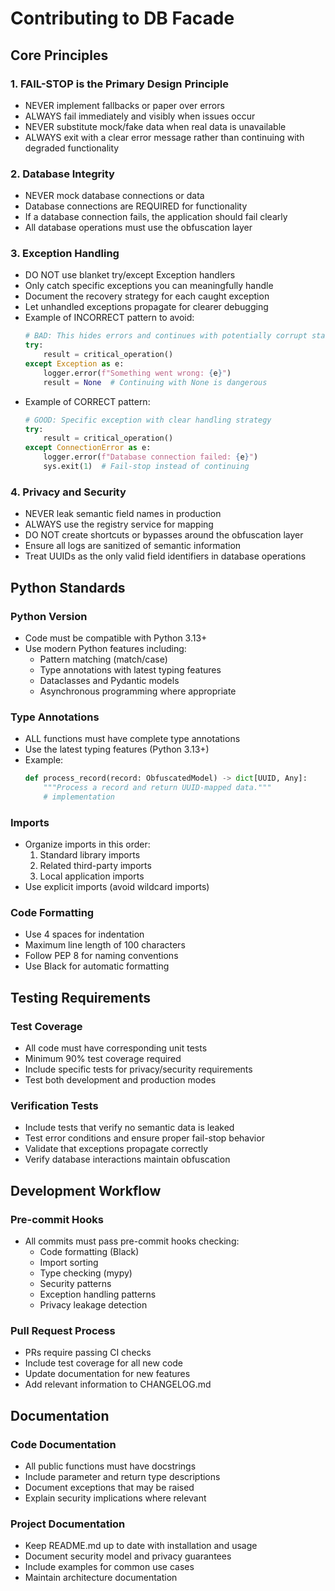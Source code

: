 # Contributing to DB Facade

## Core Principles

### 1. FAIL-STOP is the Primary Design Principle
- NEVER implement fallbacks or paper over errors
- ALWAYS fail immediately and visibly when issues occur
- NEVER substitute mock/fake data when real data is unavailable
- ALWAYS exit with a clear error message rather than continuing with degraded functionality

### 2. Database Integrity
- NEVER mock database connections or data
- Database connections are REQUIRED for functionality
- If a database connection fails, the application should fail clearly
- All database operations must use the obfuscation layer

### 3. Exception Handling
- DO NOT use blanket try/except Exception handlers
- Only catch specific exceptions you can meaningfully handle
- Document the recovery strategy for each caught exception
- Let unhandled exceptions propagate for clearer debugging
- Example of INCORRECT pattern to avoid:
  ```python
  # BAD: This hides errors and continues with potentially corrupt state
  try:
      result = critical_operation()
  except Exception as e:
      logger.error(f"Something went wrong: {e}")
      result = None  # Continuing with None is dangerous
  ```
- Example of CORRECT pattern:
  ```python
  # GOOD: Specific exception with clear handling strategy
  try:
      result = critical_operation()
  except ConnectionError as e:
      logger.error(f"Database connection failed: {e}")
      sys.exit(1)  # Fail-stop instead of continuing
  ```

### 4. Privacy and Security
- NEVER leak semantic field names in production
- ALWAYS use the registry service for mapping
- DO NOT create shortcuts or bypasses around the obfuscation layer
- Ensure all logs are sanitized of semantic information
- Treat UUIDs as the only valid field identifiers in database operations

## Python Standards

### Python Version
- Code must be compatible with Python 3.13+
- Use modern Python features including:
  - Pattern matching (match/case)
  - Type annotations with latest typing features
  - Dataclasses and Pydantic models
  - Asynchronous programming where appropriate

### Type Annotations
- ALL functions must have complete type annotations
- Use the latest typing features (Python 3.13+)
- Example:
  ```python
  def process_record(record: ObfuscatedModel) -> dict[UUID, Any]:
      """Process a record and return UUID-mapped data."""
      # implementation
  ```

### Imports
- Organize imports in this order:
  1. Standard library imports
  2. Related third-party imports
  3. Local application imports
- Use explicit imports (avoid wildcard imports)

### Code Formatting
- Use 4 spaces for indentation
- Maximum line length of 100 characters
- Follow PEP 8 for naming conventions
- Use Black for automatic formatting

## Testing Requirements

### Test Coverage
- All code must have corresponding unit tests
- Minimum 90% test coverage required
- Include specific tests for privacy/security requirements
- Test both development and production modes

### Verification Tests
- Include tests that verify no semantic data is leaked
- Test error conditions and ensure proper fail-stop behavior
- Validate that exceptions propagate correctly
- Verify database interactions maintain obfuscation

## Development Workflow

### Pre-commit Hooks
- All commits must pass pre-commit hooks checking:
  - Code formatting (Black)
  - Import sorting
  - Type checking (mypy)
  - Security patterns
  - Exception handling patterns
  - Privacy leakage detection

### Pull Request Process
- PRs require passing CI checks
- Include test coverage for all new code
- Update documentation for new features
- Add relevant information to CHANGELOG.md

## Documentation

### Code Documentation
- All public functions must have docstrings
- Include parameter and return type descriptions
- Document exceptions that may be raised
- Explain security implications where relevant

### Project Documentation
- Keep README.md up to date with installation and usage
- Document security model and privacy guarantees
- Include examples for common use cases
- Maintain architecture documentation